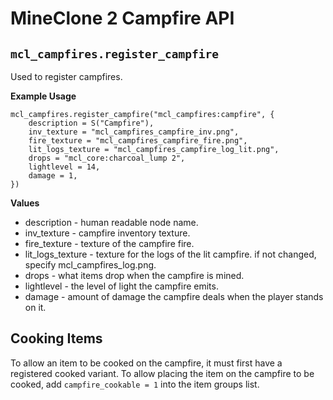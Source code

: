 # MineClone 2 Campfire API
## `mcl_campfires.register_campfire`
Used to register campfires.

**Example Usage**
```
mcl_campfires.register_campfire("mcl_campfires:campfire", {
	description = S("Campfire"),
	inv_texture = "mcl_campfires_campfire_inv.png",
	fire_texture = "mcl_campfires_campfire_fire.png",
	lit_logs_texture = "mcl_campfires_campfire_log_lit.png",
	drops = "mcl_core:charcoal_lump 2",
	lightlevel = 14,
	damage = 1,
})
```
**Values**
* description - human readable node name.
* inv_texture - campfire inventory texture.
* fire_texture - texture of the campfire fire.
* lit_logs_texture - texture for the logs of the lit campfire. if not changed, specify mcl_campfires_log.png.
* drops - what items drop when the campfire is mined.
* lightlevel - the level of light the campfire emits.
* damage - amount of damage the campfire deals when the player stands on it.

## Cooking Items
To allow an item to be cooked on the campfire, it must first have a registered cooked variant. To allow placing the item on the campfire to be cooked, add `campfire_cookable = 1` into the item groups list.
